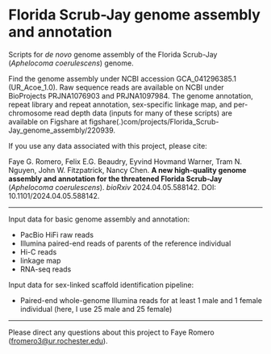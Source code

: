 # Florida Scrub-Jay genome assembly and annotation
  
Scripts for *de novo* genome assembly of the Florida Scrub-Jay (*Aphelocoma coerulescens*) genome.  
  
Find the genome assembly under NCBI accession GCA_041296385.1 (UR_Acoe_1.0). Raw sequence reads are available on NCBI under BioProjects PRJNA1076903 and PRJNA1097984. The genome annotation, repeat library and repeat annotation, sex-specific linkage map, and per-chromosome read depth data (inputs for many of these scripts) are available on Figshare at figshare(.)com/projects/Florida_Scrub-Jay_genome_assembly/220939.  
  
If you use any data associated with this project, please cite:  
  
Faye G. Romero, Felix E.G. Beaudry, Eyvind Hovmand Warner, Tram N. Nguyen, John W. Fitzpatrick, Nancy Chen. **A new high-quality genome assembly and annotation for the threatened Florida Scrub-Jay** (*Aphelocoma coerulescens*). *bioRxiv* 2024.04.05.588142. DOI: 10.1101/2024.04.05.588142.  
  
---
  
Input data for basic genome assembly and annotation:  
* PacBio HiFi raw reads  
* Illumina paired-end reads of parents of the reference individual  
* Hi-C reads  
* linkage map  
* RNA-seq reads  
  
Input data for sex-linked scaffold identification pipeline:  
* Paired-end whole-genome Illumina reads for at least 1 male and 1 female individual (here, I use 25 male and 25 female)  
  
---
  
Please direct any questions about this project to Faye Romero (fromero3@ur.rochester.edu).
